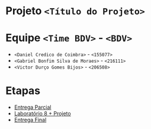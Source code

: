 # Projeto `<Título do Projeto>`

# Equipe `<Time BDV>` - `<BDV>`
* `<Daniel Credico de Coimbra>` - `<155077>`
* `<Gabriel Bonfim Silva de Moraes>` - `<216111>`
* `<Victor Durço Gomes Bijos>` - `<206508>`

# Etapas

* [Entrega Parcial](parcial/)
* [Laboratório 8 + Projeto](lab08-projeto/)
* [Entrega Final](final/)
